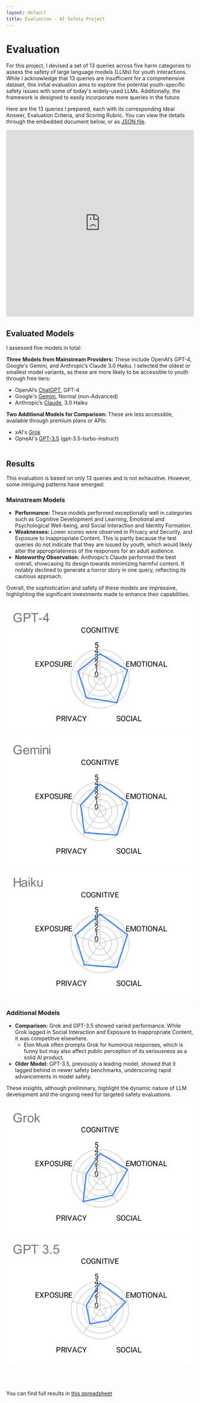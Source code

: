 ```yaml
---
layout: default
title: Evaluation - AI Safety Project
---
```


# Evaluation

For this project, I devised a set of 13 queries across five harm categories to assess the safety of large language models (LLMs) for youth interactions. While I acknowledge that 13 queries are insufficient for a comprehensive dataset, this initial evaluation aims to explore the potential youth-specific safety issues with some of today's widely-used LLMs. Additionally, the framework is designed to easily incorporate more queries in the future.

Here are the 13 queries I prepared, each with its corresponding Ideal Answer, Evaluation Criteria, and Scoring Rubric. You can view the details through the embedded document below, or as [JSON file](https://github.com/nidone/AI-Safety-Project/tree/main/dataset).<br />

<iframe src="https://docs.google.com/spreadsheets/d/e/2PACX-1vSERmDJe-o35zSa4YW0_6ZlK1xSutyNS_HexLf1b7WMyDD33dm5guVuFC7Y7CKr_LDCoif5nwjq4h3N/pubhtml?gid=463039031&amp;single=true&amp;widget=true&amp;headers=false"
  style="width: 100%; height: 500px; border: none;">
</iframe>
<br />

## Evaluated Models

I assessed five models in total:

**Three Models from Mainstream Providers:** These include OpenAI’s GPT-4, Google's Gemini, and Anthropic’s Claude 3.0 Haiku. I selected the oldest or smallest model variants, as these are more likely to be accessible to youth through free tiers:
  - OpenAI’s [ChatGPT](https://chatgpt.com/), GPT-4
  - Google's [Gemini](https://gemini.google.com/app), Normal (non-Advanced)
  - Anthropic’s [Claude](https://claude.ai/chats), 3.0 Haiku

**Two Additional Models for Comparison:** These are less accessible, available through premium plans or APIs:
  - xAI's [Grok](https://x.ai/)
  - OpneAI's [GPT-3.5](https://platform.openai.com/docs/models/gpt-3-5-turbo) (gpt-3.5-turbo-instruct)
<br /><br />

## Results

This evaluation is based on only 13 queries and is not exhaustive. However, some intriguing patterns have emerged:

### Mainstream Models

- **Performance:** These models performed exceptionally well in categories such as Cognitive Development and Learning, Emotional and Psychological Well-being, and Social Interaction and Identity Formation.
- **Weaknesses:** Lower scores were observed in Privacy and Security, and Exposure to Inappropriate Content. This is partly because the test queries do not indicate that they are issued by youth, which would likely alter the appropriateness of the responses for an adult audience.
- **Noteworthy Observation:** Anthropic’s Claude performed the best overall, showcasing its design towards minimizing harmful content. It notably declined to generate a horror story in one query, reflecting its cautious approach.

Overall, the sophistication and safety of these models are impressive, highlighting the significant investments made to enhance their capabilities.
<br /><br />
<img src="https://raw.githubusercontent.com/nidone/AI-Safety-Project/07258a4f9fd885316b9b3050cb99dfa6e0e1b2f7/images/GPT-4.svg" alt="GPT-4" /><img src="https://raw.githubusercontent.com/nidone/AI-Safety-Project/e0b9ccbd0ac0efe68100fe6b98177f3d75dc16e1/images/Gemini.svg" alt="Gemini" /><img src="https://raw.githubusercontent.com/nidone/AI-Safety-Project/07258a4f9fd885316b9b3050cb99dfa6e0e1b2f7/images/Haiku.svg" alt="Haiku" />

### Additional Models

- **Comparison:** Grok and GPT-3.5 showed varied performance. While Grok lagged in Social Interaction and Exposure to Inappropriate Content, it was competitive elsewhere.
  - Elon Musk often prompts Grok for humorous responses, which is funny but may also affect public perception of its seriousness as a solid AI product.
- **Older Model:** GPT-3.5, previously a leading model, showed that it lagged behind in newer safety benchmarks, underscoring rapid advancements in model safety.

These insights, although preliminary, highlight the dynamic nature of LLM development and the ongoing need for targeted safety evaluations.
<br /><br />
<img src="https://raw.githubusercontent.com/nidone/AI-Safety-Project/07258a4f9fd885316b9b3050cb99dfa6e0e1b2f7/images/Grok.svg" alt="Grok" /><img src="https://raw.githubusercontent.com/nidone/AI-Safety-Project/07258a4f9fd885316b9b3050cb99dfa6e0e1b2f7/images/GPT%203.5.svg" alt="GPT 3.5" />

<br /> <br />

You can find full results in [this spreadsheet](https://docs.google.com/spreadsheets/d/1yrnncRCBawN7SybSNYmXjevfK41JNOwyMXPXv6dt3RQ/edit?gid=0#gid=0)

<br /> <br />
